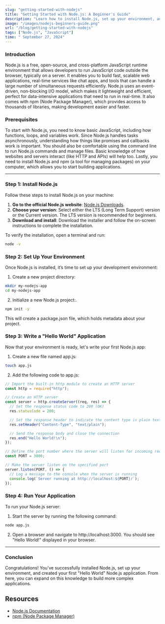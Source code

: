 ```yaml
---
slug: "getting-started-with-nodejs"
title: "Getting Started with Node.js: A Beginner's Guide"
description: "Learn how to install Node.js, set up your environment, and build your first 'Hello World' application in this beginner's guide."
image: "/images/nodejs-beginners-guide.png"
url: "/blog/getting-started-with-nodejs"
tags: ["Node.js", "JavaScript"]
time: " September 27, 2024"
---
```


### Introduction

Node.js is a free, open-source, and cross-platform JavaScript runtime environment that allows developers to run JavaScript code outside the browser, typically on a server. It enables you to build fast, scalable web applications, real-time services like chat apps, and tools that can handle a large number of simultaneous requests efficiently. Node.js uses an event-driven, non-blocking I/O model, which makes it lightweight and efficient, perfect for data-intensive applications that need to run in real-time. It also comes with npm (Node Package Manager), which provides access to thousands of libraries, making development easier and faster.

### Prerequisites

To start with Node.js, you need to know basic JavaScript, including how functions, loops, and variables work. Since Node.js handles tasks asynchronously, understanding how things like promises and callbacks work is important. You should also be comfortable using the command line to run Node.js commands and manage files. Basic knowledge of how websites and servers interact (like HTTP and APIs) will help too. Lastly, you need to install Node.js and npm (a tool for managing packages) on your computer, which allows you to start building applications.

---

### Step 1: Install Node.js

Follow these steps to install Node.js on your machine:

1. **Go to the official Node.js website**: [Node.js Downloads](https://nodejs.org/).
2. **Choose your version**: Select either the LTS (Long Term Support) version or the Current version. The LTS version is recommended for beginners.
3. **Download and install**: Download the installer and follow the on-screen instructions to complete the installation.

To verify the installation, open a terminal and run:

```bash
node -v
```

### Step 2: Set Up Your Environment

Once Node.js is installed, it’s time to set up your development environment:

1. Create a new project directory:

```bash
mkdir my-nodejs-app
cd my-nodejs-app
```

2. Initialize a new Node.js project:.

```bash
npm init -y
```

This will create a package.json file, which holds metadata about your project.

### Step 3: Write a "Hello World" Application

Now that your environment is ready, let's write your first Node.js app:

1. Create a new file named app.js:

```bash
touch app.js
```

2. Add the following code to app.js:

```javascript
// Import the built-in http module to create an HTTP server
const http = require("http");

// Create an HTTP server
const server = http.createServer((req, res) => {
  // Set the response status code to 200 (OK)
  res.statusCode = 200;

  // Set the response header to indicate the content type is plain text
  res.setHeader("Content-Type", "text/plain");

  // Send the response body and close the connection
  res.end("Hello World!\n");
});

// Define the port number where the server will listen for incoming requests
const PORT = 3000;

// Make the server listen on the specified port
server.listen(PORT, () => {
  // Log a message to the console when the server is running
  console.log(`Server running at http://localhost:${PORT}/`);
});
```

### Step 4: Run Your Application

To run your Node.js server:

1. Start the server by running the following command:

```bash
node app.js
```

2. Open a browser and navigate to http://localhost:3000. You should see "Hello World!" displayed in your browser.

<hr />

### Conclusion

Congratulations! You've successfully installed Node.js, set up your environment, and created your first "Hello World" Node.js application. From here, you can expand on this knowledge to build more complex applications.

## Resources

- [Node.js Documentation](https://nodejs.org/en/docs/)
- [npm (Node Package Manager)](https://www.npmjs.com/)
